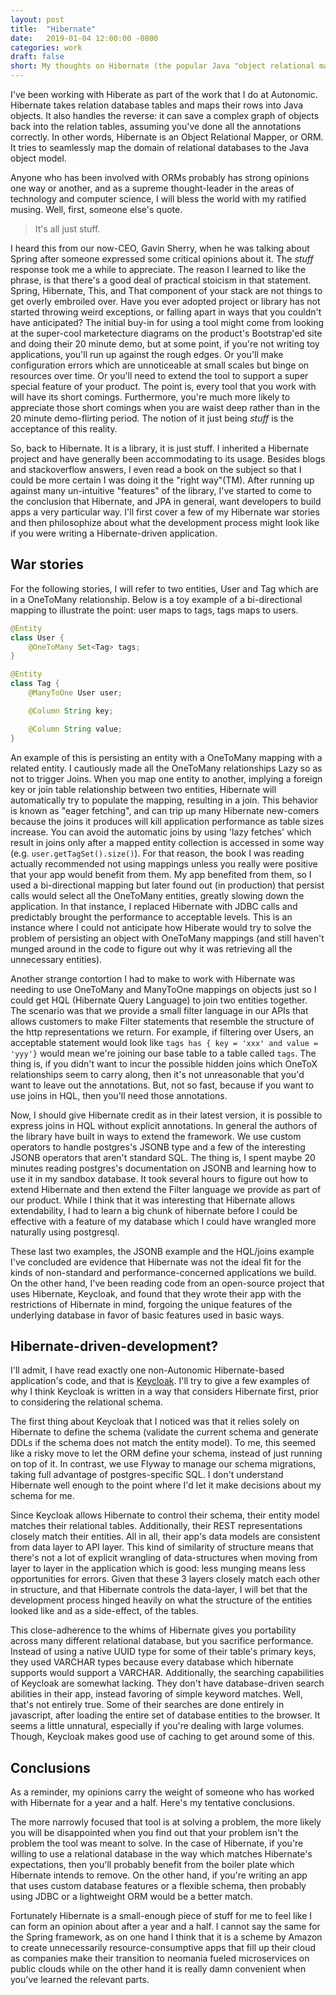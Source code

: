 ```yaml
---
layout: post
title:  "Hibernate"
date:   2019-01-04 12:00:00 -0800
categories: work
draft: false
short: My thoughts on Hibernate (the popular Java "object relational mapper" implementation).
---
```


I've been working with Hiberate as part of the work that I do at Autonomic. Hibernate takes relation database tables and maps their rows into Java objects. It also handles the reverse: it can save a complex graph of objects back into the relation tables, assuming you've done all the annotations correctly. In other words, Hibernate is an Object Relational Mapper, or ORM. It tries to seamlessly map the domain of relational databases to the Java object model.

Anyone who has been involved with ORMs probably has strong opinions one way or another, and as a supreme thought-leader in the areas of technology and computer science, I will bless the world with my ratified musing. Well, first, someone else's quote.

> It's all just stuff.

I heard this from our now-CEO, Gavin Sherry, when he was talking about Spring after someone expressed some critical opinions about it. The _stuff_ response took me a while to appreciate. The reason I learned to like the phrase, is that there's a good deal of practical stoicism in that statement. Spring, Hibernate, This, and That component of your stack are not things to get overly embroiled over. Have you ever adopted project or library has not started throwing weird exceptions, or falling apart in ways that you couldn't have anticipated? The initial buy-in for using a tool might come from looking at the super-cool marketecture diagrams on the product's Bootstrap'ed site and doing their 20 minute demo, but at some point, if you're not writing toy applications, you'll run up against the rough edges. Or you'll make configuration errors which are unnoticeable at small scales but binge on resources over time. Or you'll need to extend the tool to support a super special feature of your product. The point is, every tool that you work with will have its short comings. Furthermore, you're much more likely to appreciate those short comings when you are waist deep rather than in the 20 minute demo-flirting period. The notion of it just being _stuff_ is the acceptance of this reality.

So, back to Hibernate. It is a library, it is just stuff. I inherited a Hibernate project and have generally been accommodating to its usage. Besides blogs and stackoverflow answers, I even read a book on the subject so that I could be more certain I was doing it the "right way"(TM). After running up against many un-intuitive "features" of the library, I've started to come to the conclusion that Hibernate, and JPA in general, want developers to build apps a very particular way. I'll first cover a few of my Hibernate war stories and then philosophize about what the development process might look like if you were writing a Hibernate-driven application.

## War stories

For the following stories, I will refer to two entities, User and Tag which are in a OneToMany relationship. Below is a toy example of a bi-directional mapping to illustrate the point: user maps to tags, tags maps to users.

```java
@Entity
class User {
    @OneToMany Set<Tag> tags;
}

@Entity 
class Tag {
    @ManyToOne User user;

    @Column String key;

    @Column String value;
}
```

An example of this is persisting an entity with a OneToMany mapping with a related entity. I cautiously made all the OneToMany relationships Lazy so as not to trigger Joins. When you map one entity to another, implying a foreign key or join table relationship between two entities, Hibernate will automatically try to populate the mapping, resulting in a join. This behavior is known as "eager fetching", and can trip up many Hibernate new-comers because the joins it produces will kill application performance as table sizes increase. You can avoid the automatic joins by using 'lazy fetches' which result in joins only after a mapped entity collection is accessed in some way (e.g. `user.getTagSet().size()`). For that reason, the book I was reading actually recommended not using mappings unless you really were positive that your app would benefit from them. My app benefited from them, so I used a bi-directional mapping but later found out (in production) that persist calls would select all the OneToMany entities, greatly slowing down the application. In that instance, I replaced Hibernate with JDBC calls and predictably brought the performance to acceptable levels. This is an instance where I could not anticipate how Hiberate would try to solve the problem of persisting an object with OneToMany mappings (and still haven't munged around in the code to figure out why it was retrieving all the unnecessary entities).

Another strange contortion I had to make to work with Hibernate was needing to use OneToMany and ManyToOne mappings on objects just so I could get HQL (Hibernate Query Language) to join two entities together. The scenario was that we provide a small filter language in our APIs that allows customers to make Filter statements that resemble the structure of the http representations we return. For example, if filtering over Users, an acceptable statement would look like `tags has { key = 'xxx' and value = 'yyy'}` would mean we're joining our base table to a table called `tags`. The thing is, if you didn't want to incur the possible hidden joins which OneToX relationships seem to carry along, then it's not unreasonable that you'd want to leave out the annotations. But, not so fast, because if you want to use joins in HQL, then you'll need those annotations. 

Now, I should give Hibernate credit as in their latest version, it is possible to express joins in HQL without explicit annotations. In general the authors of the library have built in ways to extend the framework. We use custom operators to handle postgres's  JSONB type and a few of the interesting JSONB operators that aren't standard SQL. The thing is, I spent maybe 20 minutes reading postgres's documentation on JSONB and learning how to use it in my sandbox database. It took several hours to figure out how to extend Hibernate and then extend the Filter language we provide as part of our product. While I think that it was interesting that Hibernate allows extendability, I had to learn a big chunk of hibernate before I could be effective with a feature of my database which I could have wrangled more naturally using postgresql.

These last two examples, the JSONB example and the HQL/joins example I've concluded are evidence that Hibernate was not the ideal fit for the kinds of non-standard and performance-concerned applications we build. On the other hand, I've been reading code from an open-source project that uses Hibernate, Keycloak, and found that they wrote their app with the restrictions of Hibernate in mind, forgoing the unique features of the underlying database in favor of basic features used in basic ways.

## Hibernate-driven-development?

I'll admit, I have read exactly one non-Autonomic Hibernate-based application's code, and that is [Keycloak](https://www.keycloak.org/). I'll try to give a few examples of why I think Keycloak is written in a way that considers Hibernate first, prior to considering the relational schema.

The first thing about Keycloak that I noticed was that it relies solely on Hibernate to define the schema (validate the current schema and generate DDLs if the schema does not match the entity model). To me, this seemed like a risky move to let the ORM define your schema, instead of just running on top of it. In contrast, we use Flyway to manage our schema migrations, taking full advantage of postgres-specific SQL. I don't understand Hibernate well enough to the point where I'd let it make decisions about my schema for me.

Since Keycloak allows Hibernate to control their schema, their entity model matches  their relational tables. Additionally, their REST representations closely match their entities. All in all, their app's data models are consistent from data layer to API layer. This kind of similarity of structure means that there's not a lot of explicit wrangling of data-structures when moving from layer to layer in the application which is good: less munging means less opportunities for errors. Given that these 3 layers closely match each other in structure, and that Hibernate controls the data-layer, I will bet that the development process hinged heavily on what the structure of the entities looked like and as a side-effect, of the tables. 

This close-adherence to the whims of Hibernate gives you portability across many different relational database, but you sacrifice performance. Instead of using a native UUID type for some of their table's primary keys, they used VARCHAR types because every database which hibernate supports would support a VARCHAR.  Additionally, the searching capabilities of Keycloak are somewhat lacking. They don't have database-driven search abilities in their app, instead favoring of simple keyword matches. Well, that's not entirely true. Some of their searches are done entirely in javascript, after loading the entire set of database entities to the browser. It seems a little unnatural, especially if you're dealing with large volumes. Though, Keycloak makes good use of caching to get around some of this. 


## Conclusions

As a reminder, my opinions carry the weight of someone who has worked with Hibernate for a year and a half. Here's my tentative conclusions.

The more narrowly focused that tool is at solving a problem, the more likely you will be disappointed when you find out that your problem isn't the problem the tool was meant to solve. In the case of Hibernate, if you're willing to use a relational database in the way which matches Hibernate's expectations, then you'll probably benefit from the boiler plate which Hibernate intends to remove. On the other hand, if you're writing an app that uses custom database features or a flexible schema, then probably using JDBC or a lightweight ORM would be a better match.

Fortunately Hibernate is a small-enough piece of stuff for me to feel like I can form an opinion about after a year and a half. I cannot say the same for the Spring framework, as on one hand I think that it is a scheme by Amazon to create unnecessarily resource-consumptive apps that fill up their cloud as companies make their transition to neomania fueled microservices on public clouds while on the other hand it is really damn convenient when you've learned the relevant parts.